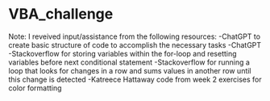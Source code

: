 # VBA_challenge

Note: 
  I reveived input/assistance from the following resources:
    -ChatGPT to create basic structure of code to accomplish the necessary tasks
    -ChatGPT
    -Stackoverflow for storing variables within the for-loop and resetting variables before next conditional statement
    -Stackoverflow for running a loop that looks for changes in a row and sums values in another row until this change is detected
    -Katreece Hattaway code from week 2 exercises for color formatting

